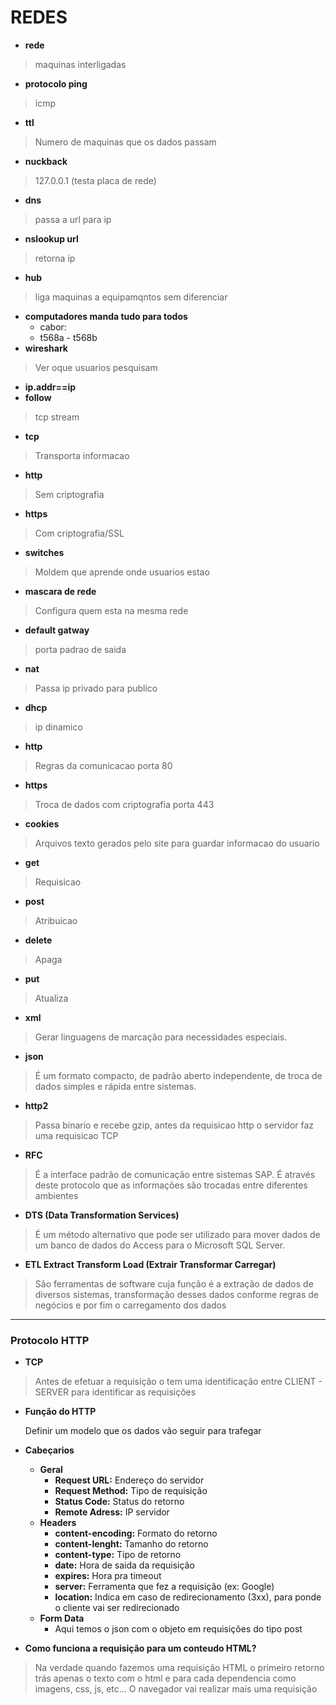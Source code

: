 # REDES

- **rede**
> maquinas interligadas
- **protocolo ping**
> icmp
- **ttl** 
> Numero de maquinas que os dados passam
- **nuckback** 
> 127.0.0.1 (testa placa de rede)
- **dns** 
> passa a url para ip
- **nslookup url** 
> retorna ip
- **hub** 
> liga maquinas a equipamqntos sem diferenciar 
- **computadores manda tudo para todos**
  - cabor:
  - t568a - t568b
- **wireshark** 
> Ver oque usuarios pesquisam
  - **ip.addr==ip**
  - **follow** 
  > tcp stream
  - **tcp** 
  > Transporta informacao
- **http** 
> Sem criptografia
- **https** 
> Com criptografia/SSL
- **switches** 
> Moldem que aprende onde usuarios estao
- **mascara de rede** 
> Configura quem esta na mesma rede
- **default gatway** 
> porta padrao de saida
- **nat** 
> Passa ip privado para publico
- **dhcp** 
> ip dinamico

- **http** 
> Regras da comunicacao porta 80
- **https** 
> Troca de dados com criptografia porta 443
- **cookies** 
> Arquivos texto gerados pelo site para guardar informacao do usuario
- **get** 
> Requisicao
- **post** 
> Atribuicao
- **delete** 
> Apaga
- **put** 
> Atualiza
- **xml** 
> Gerar linguagens de marcação para necessidades especiais.
- **json** 
> É um formato compacto, de padrão aberto independente, de troca de dados simples e rápida entre sistemas.
- **http2** 
> Passa binario e recebe gzip, antes da requisicao http o servidor faz uma requisicao TCP
- **RFC**    
> É a interface padrão de comunicação entre sistemas SAP. É através deste protocolo que as informações são trocadas entre diferentes ambientes

- **DTS (Data Transformation Services)**    
> É um método alternativo que pode ser utilizado para mover dados de um banco de dados do Access para o Microsoft SQL Server.

- **ETL  Extract Transform Load (Extrair Transformar Carregar)**   
> São ferramentas de software cuja função é a extração de dados de diversos sistemas, transformação desses dados conforme regras de negócios e por fim o carregamento dos dados

---

### **Protocolo HTTP**

- **TCP**
> Antes de efetuar a requisição o tem uma identificação entre CLIENT - SERVER para identificar as requisições

- **Função do HTTP**

  Definir um modelo que os dados vão seguir para trafegar 

- **Cabeçarios**
  - **Geral**
    - **Request URL:** Endereço do servidor
    - **Request Method:** Tipo de requisição
    - **Status Code:** Status do retorno
    - **Remote Adress:** IP servidor
  - **Headers**
    - **content-encoding:** Formato do retorno
    - **content-lenght:** Tamanho do retorno
    - **content-type:** Tipo de retorno
    - **date:** Hora de saida da requisição
    - **expires:** Hora pra timeout
    - **server:** Ferramenta que fez a requisição (ex: Google)
    - **location:** Indica em caso de redirecionamento (3xx), para ponde o cliente vai ser redirecionado
  - **Form Data**
    - Aqui temos o json com o objeto em requisições do tipo post



- **Como funciona a requisição para um conteudo HTML?**
> Na verdade quando fazemos uma requisição HTML o primeiro retorno trás apenas o texto com o html e para cada dependencia como imagens, css, js, etc... O navegador vai realizar mais uma requisição